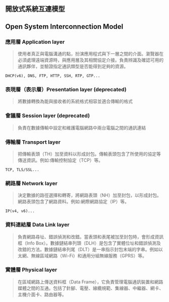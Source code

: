 
## 開放式系統互連模型
## Open System Interconnection Model


### 應用層  Application layer

> 使用者真正與電腦溝通的點，扮演應用程式與下一層之間的介面。瀏覽器在必須處理遠端資源時，與應用層及其相關協定介接。負責辨識及確認可用的通訊夥伴，並驗證指定通訊類型是否能得到足夠的資源。

```
DHCP(v6), DNS, FTP, HTTP, SSH, RTP, GTP...
```

### 表現層（表示層）Presentation layer (deprecated)

> 將數據轉換為能與接收者的系統格式相容並適合傳輸的格式


### 會議層 Session layer (deprecated)

> 負責在數據傳輸中設定和維護電腦網路中兩台電腦之間的通訊連結


### 傳輸層 Transport layer

> 把傳輸表頭（TH）加至資料以形成封包。傳輸表頭包含了所使用的協定等傳送資訊。例如:傳輸控制協定（TCP）等。

```
TCP, TLS/SSL...
```

###  網路層 Network layer

> 決定數據的路徑選擇和轉寄，將網路表頭（NH）加至封包，以形成封包。網路表頭包含了網路資料。例如:網際網路協定（IP）等。

```
IP(v4, v6)...
```

### 資料連結層 Data Link layer

> 負責網路尋址、錯誤偵測和改錯。當表頭和表尾被加至封包時，會形成資訊框（Info Box）。數據鏈結串列頭（DLH）是包含了實體位址和錯誤偵測及改錯的方法。數據鏈結串列尾（DLT）是一串指示封包末端的字串。例如以太網、無線區域網路（Wi-Fi）和通用分組無線服務（GPRS）等。


### 實體層 Physical layer

> 在區域網路上傳送資料框（Data Frame），它負責管理電腦通訊裝置和網路媒體之間的互通。包括了針腳、電壓、線纜規範、集線器、中繼器、網卡、主機介面卡、路由器等。
